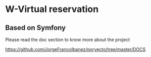 # W-Virtual reservation
## Based on Symfony


Please read the doc section to know more about the project

https://github.com/JorgeFrancoIbanez/poryecto/tree/master/DOCS
